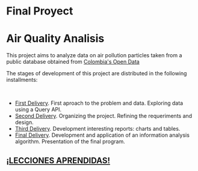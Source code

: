 # Final Proyect

<head>

<h1>Air Quality Analisis</h1>

</head>
<body>
<p>
This project aims to analyze data on air pollution particles taken from a public database obtained from <a href="datos.gov.co">Colombia's Open Data</a> 
</p>

 
 
<p>
The stages of development of this project are distributed in the following installments:
</p>
<br>
<ul>
 <li><a href="https://github.com/anamvgd/data-mining/tree/master/1.%20Primera%20Entrega">First Delivery</a>. First aproach to the problem and data. Exploring data using a Query API.</li>
 <li><a href="https://github.com/anamvgd/data-mining/tree/master/2.%20Segunda%20Entrega">Second Delivery</a>. Organizing the project. Refining the requeriments and design.</li>
 <li><a href="https://github.com/anamvgd/data-mining/tree/master/3.%20Tercera%20Entrega/Diagramas%20de%20secuencia">Third Delivery</a>. Development interesting reports: charts and tables.</li>
 <li><a href="https://youtu.be/BsMlVGfpWoQ">Final Delivery</a>. Development and application of an information analysis algorithm. Presentation of the final program.</li>
</ul>

<h2><a href="https://www.youtube.com/watch?v=dCH76gQJ26w&feature=youtu.be">¡LECCIONES APRENDIDAS!</a></h2>
</body>
